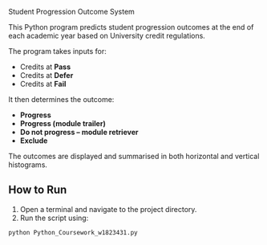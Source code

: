 Student Progression Outcome System 

This Python program predicts student progression outcomes at the end of each academic year based on University credit regulations. 

The program takes inputs for:
- Credits at **Pass**
- Credits at **Defer**
- Credits at **Fail**

It then determines the outcome:
- **Progress**
- **Progress (module trailer)**
- **Do not progress – module retriever**
- **Exclude**

The outcomes are displayed and summarised in both horizontal and vertical histograms.

## How to Run
1. Open a terminal and navigate to the project directory.
2. Run the script using:
```bash
python Python_Coursework_w1823431.py
